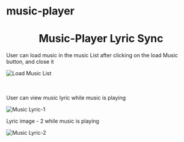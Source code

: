 # music-player

<p align='center'>
<h1 align='center'>Music-Player Lyric Sync</h1>

<div>
<p>User can load music in the music List after clicking on the load Music button, and close it</p>
    <img src="https://github.com/daveanue/music-player/blob/master/Images/loadMusicList.png" alt="Load Music List" />
</div>
<br /><br />

<div>
    <p>User can view music lyric while music is playing</p>
    <img src="https://github.com/daveanue/music-player/blob/master/Images/Lyric.png?raw=true" alt="Music Lyric-1" />
</div>

<div>
    <p>Lyric image - 2 while music is playing</p>
    <img src="https://github.com/daveanue/music-player/blob/master/Images/Lyric-2.png?raw=true" alt="Music Lyric-2" />
</div>

</p>
